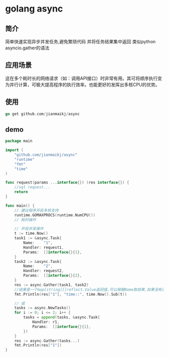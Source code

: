 # golang async

## 简介

简单快速实现异步并发任务,避免繁琐代码
并将任务结果集中返回
类似python asyncio.gather的语法

## 应用场景

这在多个耗时长的网络请求（如：调用API接口）时非常有用。其可将顺序执行变为并行计算，可极大提高程序的执行效率。也能更好的发挥出多核CPU的优势。

## 使用

```go
go get github.com/jianmaikj/async
```

## demo

```go
package main

import (
	"github.com/jianmaikj/async"
	"runtime"
	"fmt"
	"time"
)

func request(params ...interface{}) (res interface{}) {
	//sql request...
	return
}

func main() {
	// 建议程序开启多核支持
	runtime.GOMAXPROCS(runtime.NumCPU())
	// 耗时操作

	// 开启并发操作
	t := time.Now()
	task1 := &async.Task{
		Name:    "1",
		Handler: request1,
		Params:  []interface{}{1},
	}
	task2 := &async.Task{
		Name:    "2",
		Handler: request2,
		Params:  []interface{}{2},
	}
	res := async.Gather(task1, task2)
	//结果是一个map[string][]reflect.Value返回值,可以根据Name取结果,如果没有设定Name则默认为任务顺序数字的字符串:"1","2",...,例如res["1"]即第一个任务结果集
	fmt.Println(res["1"], "time::", time.Now().Sub(t))

	// 或
	tasks := async.NewTasks()
	for i := 0; i <= 2; i++ {
		tasks = append(tasks, &async.Task{
			Handler: r1,
			Params:  []interface{}{1},
		})
	}
	res := async.Gather(tasks...)
	fmt.Println(res["1"])
}


```




